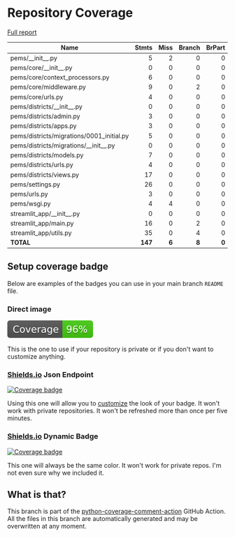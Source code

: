 # Repository Coverage

[Full report](https://htmlpreview.github.io/?https://github.com/compilerla/pems/blob/python-coverage-comment-action-data/htmlcov/index.html)

| Name                                       |    Stmts |     Miss |   Branch |   BrPart |   Cover |   Missing |
|------------------------------------------- | -------: | -------: | -------: | -------: | ------: | --------: |
| pems/\_\_init\_\_.py                       |        5 |        2 |        0 |        0 |     60% |       5-7 |
| pems/core/\_\_init\_\_.py                  |        0 |        0 |        0 |        0 |    100% |           |
| pems/core/context\_processors.py           |        6 |        0 |        0 |        0 |    100% |           |
| pems/core/middleware.py                    |        9 |        0 |        2 |        0 |    100% |           |
| pems/core/urls.py                          |        4 |        0 |        0 |        0 |    100% |           |
| pems/districts/\_\_init\_\_.py             |        0 |        0 |        0 |        0 |    100% |           |
| pems/districts/admin.py                    |        3 |        0 |        0 |        0 |    100% |           |
| pems/districts/apps.py                     |        3 |        0 |        0 |        0 |    100% |           |
| pems/districts/migrations/0001\_initial.py |        5 |        0 |        0 |        0 |    100% |           |
| pems/districts/migrations/\_\_init\_\_.py  |        0 |        0 |        0 |        0 |    100% |           |
| pems/districts/models.py                   |        7 |        0 |        0 |        0 |    100% |           |
| pems/districts/urls.py                     |        4 |        0 |        0 |        0 |    100% |           |
| pems/districts/views.py                    |       17 |        0 |        0 |        0 |    100% |           |
| pems/settings.py                           |       26 |        0 |        0 |        0 |    100% |           |
| pems/urls.py                               |        3 |        0 |        0 |        0 |    100% |           |
| pems/wsgi.py                               |        4 |        4 |        0 |        0 |      0% |     10-16 |
| streamlit\_app/\_\_init\_\_.py             |        0 |        0 |        0 |        0 |    100% |           |
| streamlit\_app/main.py                     |       16 |        0 |        2 |        0 |    100% |           |
| streamlit\_app/utils.py                    |       35 |        0 |        4 |        0 |    100% |           |
|                                  **TOTAL** |  **147** |    **6** |    **8** |    **0** | **96%** |           |


## Setup coverage badge

Below are examples of the badges you can use in your main branch `README` file.

### Direct image

[![Coverage badge](https://raw.githubusercontent.com/compilerla/pems/python-coverage-comment-action-data/badge.svg)](https://htmlpreview.github.io/?https://github.com/compilerla/pems/blob/python-coverage-comment-action-data/htmlcov/index.html)

This is the one to use if your repository is private or if you don't want to customize anything.

### [Shields.io](https://shields.io) Json Endpoint

[![Coverage badge](https://img.shields.io/endpoint?url=https://raw.githubusercontent.com/compilerla/pems/python-coverage-comment-action-data/endpoint.json)](https://htmlpreview.github.io/?https://github.com/compilerla/pems/blob/python-coverage-comment-action-data/htmlcov/index.html)

Using this one will allow you to [customize](https://shields.io/endpoint) the look of your badge.
It won't work with private repositories. It won't be refreshed more than once per five minutes.

### [Shields.io](https://shields.io) Dynamic Badge

[![Coverage badge](https://img.shields.io/badge/dynamic/json?color=brightgreen&label=coverage&query=%24.message&url=https%3A%2F%2Fraw.githubusercontent.com%2Fcompilerla%2Fpems%2Fpython-coverage-comment-action-data%2Fendpoint.json)](https://htmlpreview.github.io/?https://github.com/compilerla/pems/blob/python-coverage-comment-action-data/htmlcov/index.html)

This one will always be the same color. It won't work for private repos. I'm not even sure why we included it.

## What is that?

This branch is part of the
[python-coverage-comment-action](https://github.com/marketplace/actions/python-coverage-comment)
GitHub Action. All the files in this branch are automatically generated and may be
overwritten at any moment.